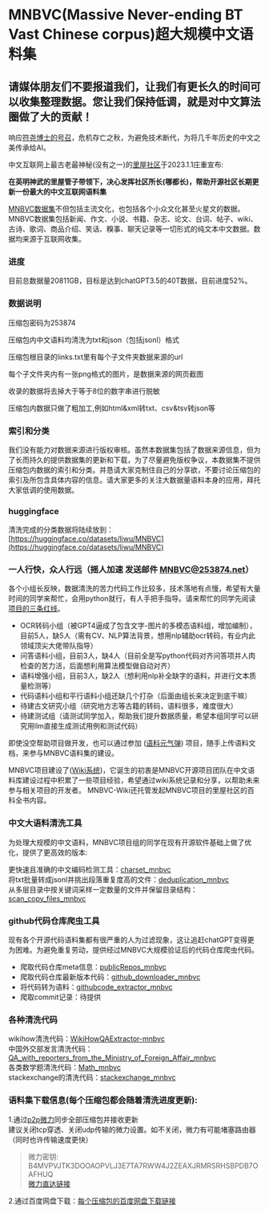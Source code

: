 # MNBVC(Massive Never-ending BT Vast Chinese corpus)超大规模中文语料集

## 请媒体朋友们不要报道我们，让我们有更长久的时间可以收集整理数据。您让我们保持低调，就是对中文算法圈做了大的贡献！

响应[符尧博士的号召](https://yaofu.notion.site/GPT-3-5-360081d91ec245f29029d37b54573756)，危机存亡之秋，为避免技术断代，为将几千年历史的中文之美传承给AI。

中文互联网上最古老最神秘(没有之一)的[里屋社区](http://mnbvc.253874.net/)于2023.1.1庄重宣布:

**在英明神武的里屋管子带领下，决心发挥社区所长(哪都长)，帮助开源社区长期更新一份最大的中文互联网语料集**

[MNBVC数据集](http://www.mnbvc.org)不但包括主流文化，也包括各个小众文化甚至火星文的数据。MNBVC数据集包括新闻、作文、小说、书籍、杂志、论文、台词、帖子、wiki、古诗、歌词、商品介绍、笑话、糗事、聊天记录等一切形式的纯文本中文数据。数据均来源于互联网收集。

### 进度

目前总数据量20811GB，目标是达到chatGPT3.5的40T数据，目前进度52%。  

### 数据说明
压缩包密码为253874

压缩包内中文语料均清洗为txt和json（包括jsonl）格式

压缩包根目录的links.txt里有每个子文件夹数据来源的url

每个子文件夹内有一张png格式的图片，是数据来源的网页截图

收录的数据将去掉大于等于8位的数字串进行脱敏

压缩包内数据只做了粗加工,例如html&xml转txt、csv&tsv转json等

### 索引和分类

我们没有能力对数据来源进行版权审核。虽然本数据集包括了数据来源信息，但为了长而持久的提供数据集的更新和下载，为了尽量避免版权争议，本数据集不提供压缩包内数据的索引和分类。并恳请大家克制住自己的分享欲，不要讨论压缩包的索引及所包含具体内容的信息。请大家更多的关注大数据量语料本身的应用，拜托大家低调的使用数据。

### huggingface

清洗完成的分类数据将陆续放到：[https://huggingface.co/datasets/liwu/MNBVC](https://huggingface.co/datasets/liwu/MNBVC)

### 一人行快，众人行远（摇人加速 发送邮件 MNBVC@253874.net）

各个小组长反映，数据清洗的苦力代码工作比较多，技术落地有点慢，希望有大量时间的同学来帮忙，会用python就行，有人手把手指导。请来帮忙的同学先阅读[项目的三条红线](https://wiki.mnbvc.org/doku.php/xmhx)。

 + OCR转码小组（被GPT4逼成了包含文字-图片的多模态语料组，增加编制），目前5人，缺5人（需有CV、NLP算法背景，想用nlp辅助ocr转码，有业内此领域顶尖大佬带队指导）
 + 问答语料小组，目前3人，缺4人（目前全是写python代码对齐问答项并人肉检查的苦力活，后面想利用算法模型做自动对齐）
 + 语料增强小组，目前3人，缺2人（想利用nlp补全缺字的语料，并进行文本质量检测等）
 + 代码语料小组和平行语料小组还缺几个打杂（后面由组长来决定到底干嘛）
 + 待建古文研究小组（研究地方志等古籍的转码，语料很多，难度很大）
 + 待建测试组（请测试同学加入，帮助我们提升数据质量，希望本组同学可以研究用llm直接生成测试用例和测试代码）

即使没空帮助项目做开发，也可以通过参加 ([语料元气弹](https://mnbvc.253874.net/upload/form.htm)) 项目，随手上传语料文档，来参与MNBVC语料集的建设。

MNBVC项目建设了([Wiki系统](https://wiki.mnbvc.org))，它诞生的初衷是MNBVC开源项目团队在中文语料库建设过程中积累了一些项目经验，希望通过wiki系统记录和分享，以帮助未来参与相关项目的开发者。
MNBVC-Wiki还托管发起MNBVC项目的里屋社区的百科全书内容。

### 中文大语料清洗工具

为处理大规模的中文语料，MNBVC项目组的同学在现有开源软件基础上做了优化，提供了更高效的版本:  

更快速且准确的中文编码检测工具：[charset_mnbvc](https://github.com/alanshi/charset_mnbvc)    
将txt批量转成jsonl并挑出段落重复度高的文件：[deduplication_mnbvc](https://github.com/aplmikex/deduplication_mnbvc)   
从多层目录中按关键词采样一定数量的文件并保留目录结构：[scan_copy_files_mnbvc](https://github.com/wanng-ide/scan_copy_files_mnbvc)   

### github代码仓库爬虫工具

现有各个开源代码语料集都有很严重的人为过滤现象，这让追赶chatGPT变得更为困难。为避免重复劳动，提供经过MNBVC大规模验证后的代码仓库爬虫代码。

 + 爬取代码仓库meta信息：[publicRepos_mnbvc](https://github.com/washing1127/publicRepos_mnbvc)
 + 爬取代码仓库最新版本代码：[github_downloader_mnbvc](https://github.com/imgingroot/github_downloader_mnbvc)
 + 将代码转为语料：[githubcode_extractor_mnbvc](https://github.com/LinnaWang76/githubcode_extractor_mnbvc)
 + 爬取commit记录：待提供

### 各种清洗代码
wikihow清洗代码：[WikiHowQAExtractor-mnbvc](https://github.com/wanicca/WikiHowQAExtractor-mnbvc)  
中国外交部发言清洗代码：[QA_with_reporters_from_the_Ministry_of_Foreign_Affair_mnbvc](https://github.com/UnstoppableCurry/QA_with_reporters_from_the_Ministry_of_Foreign_Affair_mnbvc)    
各类数学题清洗代码：[Math_mnbvc](https://github.com/X94521/Math_mnbvc)   
stackexchange的清洗代码：[stackexchange_mnbvc](https://github.com/livehl/stackexchange_mnbvc)   

### 语料集下载信息(每个压缩包都会随着清洗进度更新):

1.通过[p2p微力](http://www.verysync.com/manual/)同步全部压缩包并接收更新    
建议关闭tcp穿透、关闭udp传输的微力设置。如不关闭，微力有可能堵塞路由器（同时也许传输速度更快）    
>微力密钥: B4MVPVJTK3DOOAOPVLJ3E7TA7RWW4J2ZEAXJRMRSRHSBPDB7OAFHUQ    
>[微力直达链接](https://link.verysync.com/#f=MNBVC%40xclimbing&sz=105E4&k=P4AJDJXHY3RCCOCDJZX3S7HO7FKK4X2NSOLXFAFGFVGPDRP7COTVIE&d=SJZHVB7GAZZLS2ZN43D3NNEBHPMU&t=1&tm=1676793101554&v=v2.16.0&a=1
)

2.通过百度网盘下载：[每个压缩包的百度网盘下载链接](dupan/README.md)
